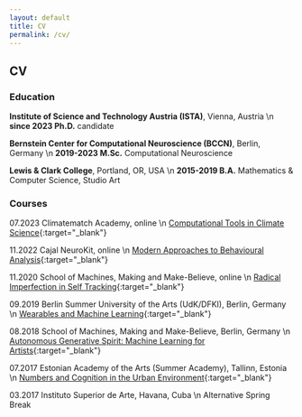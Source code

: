```yaml
---
layout: default
title: CV
permalink: /cv/
---
```


## CV 

### </u>Education</u>

**Institute of Science and Technology Austria (ISTA)**, Vienna, Austria  \n
**since 2023 Ph.D.** candidate

**Bernstein Center for Computational Neuroscience (BCCN)**, Berlin, Germany  \n
**2019-2023 M.Sc.** Computational Neuroscience

**Lewis & Clark College**, Portland, OR, USA  \n
**2015-2019 B.A.** Mathematics & Computer Science, Studio Art

### </u>Courses</u>

07.2023 Climatematch Academy, online  \n
[Computational Tools in Climate Science](https://academy.climatematch.io/){:target="_blank"}

11.2022 Cajal NeuroKit, online  \n
[Modern Approaches to Behavioural Analysis](https://cajal-training.org/neurokit/behavioural-analysis/){:target="_blank"}

11.2020 School of Machines, Making and Make-Believe, online  \n
[Radical Imperfection in Self Tracking](https://www.are.na/kit-kuksenok/radical-imperfection){:target="_blank"}

09.2019 Berlin Summer University of the Arts (UdK/DFKI), Berlin, Germany  \n
[Wearables and Machine Learning](https://summer-university.udk-berlin.de/workshops/find-courses/overview/custom-content-courses/wearables-and-machine-learning/){:target="_blank"}

08.2018 School of Machines, Making and Make-Believe, Berlin, Germany  \n
[Autonomous Generative Spirit: Machine Learning for Artists](https://www.schoolofma.org/autonomous-generative-spirit){:target="_blank"}

07.2017 Estonian Academy of the Arts (Summer Academy), Tallinn, Estonia  \n
[Numbers and Cognition in the Urban Environment](https://www.summerschoolsineurope.eu/course/10767/numbers-and-cognition-in-the-urban-environment){:target="_blank"}

03.2017 Instituto Superior de Arte, Havana, Cuba  \n
Alternative Spring Break 




